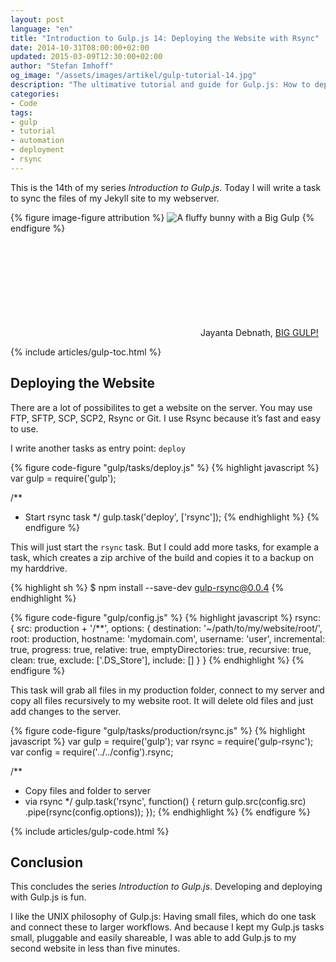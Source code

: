 ```yaml
---
layout: post
language: "en"
title: "Introduction to Gulp.js 14: Deploying the Website with Rsync"
date: 2014-10-31T08:00:00+02:00
updated: 2015-03-09T12:30:00+02:00
author: "Stefan Imhoff"
og_image: "/assets/images/artikel/gulp-tutorial-14.jpg"
description: "The ultimative tutorial and guide for Gulp.js: How to deploy your website with rsync to your server."
categories:
- Code
tags:
- gulp
- tutorial
- automation
- deployment
- rsync
---
```


This is the 14th of my series *Introduction to Gulp.js*. Today I will write a task to sync the files of my Jekyll site to my webserver.

{% figure image-figure attribution %}
<img src="{{ site.url }}/assets/images/artikel/gulp-tutorial-14.jpg" alt="A fluffy bunny with a Big Gulp">
{% endfigure %}
<p class="attribution-text"><svg class="attribution-icon-cc"><use xlink:href="#cc"></use></svg> Jayanta Debnath, <a href="https://www.flickr.com/photos/jkdsphotography/13786076413">BIG GULP!</a></p>

{% include articles/gulp-toc.html %}

## Deploying the Website
There are a lot of possibilites to get a website on the server. You may use FTP, SFTP, SCP, SCP2, Rsync or Git. I use Rsync because it’s fast and easy to use.

I write another tasks as entry point: `deploy`

{% figure code-figure "gulp/tasks/deploy.js" %}
{% highlight javascript %}
var gulp = require('gulp');

/**
 * Start rsync task
 */
gulp.task('deploy', ['rsync']);
{% endhighlight %}
{% endfigure %}

This will just start the `rsync` task. But I could add more tasks, for example a task, which creates a zip archive of the build and copies it to a backup on my harddrive.

{% highlight sh %}
$ npm install --save-dev gulp-rsync@0.0.4
{% endhighlight %}

{% figure code-figure "gulp/config.js" %}
{% highlight javascript %}
rsync: {
  src: production + '/**',
  options: {
    destination: '~/path/to/my/website/root/',
    root: production,
    hostname: 'mydomain.com',
    username: 'user',
    incremental: true,
    progress: true,
    relative: true,
    emptyDirectories: true,
    recursive: true,
    clean: true,
    exclude: ['.DS_Store'],
    include: []
  }
}
{% endhighlight %}
{% endfigure %}

This task will grab all files in my production folder, connect to my server and copy all files recursively to my website root. It will delete old files and just add changes to the server.

{% figure code-figure "gulp/tasks/production/rsync.js" %}
{% highlight javascript %}
var gulp   = require('gulp');
var rsync  = require('gulp-rsync');
var config = require('../../config').rsync;

/**
 * Copy files and folder to server
 * via rsync
 */
gulp.task('rsync', function() {
  return gulp.src(config.src)
    .pipe(rsync(config.options));
});
{% endhighlight %}
{% endfigure %}

{% include articles/gulp-code.html %}

## Conclusion
This concludes the series *Introduction to Gulp.js*. Developing and deploying with Gulp.js is fun.

I like the UNIX philosophy of Gulp.js: Having small files, which do one task and connect these to larger workflows. And because I kept my Gulp.js tasks small, pluggable and easily shareable, I was able to add Gulp.js to my second website in less than five minutes.
